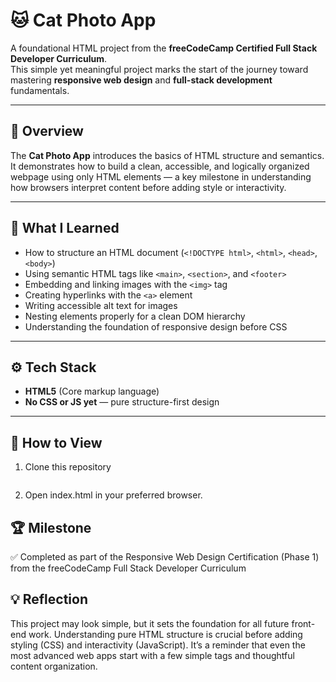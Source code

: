 # 🐱 Cat Photo App  
A foundational HTML project from the **freeCodeCamp Certified Full Stack Developer Curriculum**.  
This simple yet meaningful project marks the start of the journey toward mastering **responsive web design** and **full-stack development** fundamentals.

---

## 📖 Overview  
The **Cat Photo App** introduces the basics of HTML structure and semantics.  
It demonstrates how to build a clean, accessible, and logically organized webpage using only HTML elements — a key milestone in understanding how browsers interpret content before adding style or interactivity.

---

## 🧠 What I Learned  
- How to structure an HTML document (`<!DOCTYPE html>`, `<html>`, `<head>`, `<body>`)  
- Using semantic HTML tags like `<main>`, `<section>`, and `<footer>`  
- Embedding and linking images with the `<img>` tag  
- Creating hyperlinks with the `<a>` element  
- Writing accessible alt text for images  
- Nesting elements properly for a clean DOM hierarchy  
- Understanding the foundation of responsive design before CSS  

---

## ⚙️ Tech Stack  
- **HTML5** (Core markup language)  
- **No CSS or JS yet** — pure structure-first design  

---

## 🚀 How to View  
1. Clone this repository  
   ```bash
2. Open index.html in your preferred browser. 

## 🏆 Milestone

✅ Completed as part of the Responsive Web Design Certification (Phase 1)
from the freeCodeCamp Full Stack Developer Curriculum

## 💡 Reflection
This project may look simple, but it sets the foundation for all future front-end work.
Understanding pure HTML structure is crucial before adding styling (CSS) and interactivity (JavaScript).
It’s a reminder that even the most advanced web apps start with a few simple tags and thoughtful content organization.
